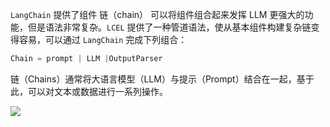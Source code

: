 `LangChain`  提供了组件 链（chain） 可以将组件组合起来发挥 LLM 更强大的功能，但是语法非常复杂。`LCEL`  提供了一种管道语法，使从基本组件构建复杂链变得容易，可以通过 `LangChain`  完成下列组合：

```python
Chain = prompt | LLM |OutputParser 
```

链（Chains）通常将大语言模型（LLM）与提示（Prompt）结合在一起，基于此，可以对文本或数据进行一系列操作。

![](https://raw.githubusercontent.com/kate1128/llm-cookbook/54ad6728cde23add6e96b1f521ace605b5e60ca3/figures/LCEL.png)

